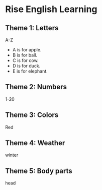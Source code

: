 # Rise English Learning

## Theme 1: Letters

A-Z

* A is for apple.
* B is for ball.
* C is for cow.
* D is for duck.
* E is for elephant.

## Theme 2: Numbers

1-20

## Theme 3: Colors

Red

## Theme 4: Weather

winter

## Theme 5: Body parts

head

